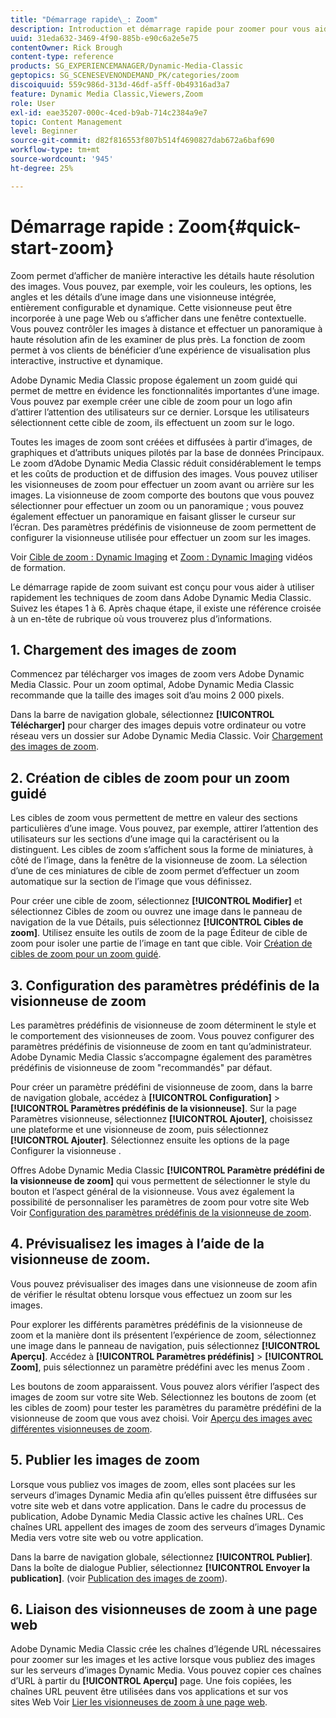 ```yaml
---
title: "Démarrage rapide\_: Zoom"
description: Introduction et démarrage rapide pour zoomer pour vous aider à démarrer rapidement.
uuid: 31eda632-3469-4f90-885b-e90c6a2e5e75
contentOwner: Rick Brough
content-type: reference
products: SG_EXPERIENCEMANAGER/Dynamic-Media-Classic
geptopics: SG_SCENESEVENONDEMAND_PK/categories/zoom
discoiquuid: 559c986d-313d-46df-a5ff-0b49316ad3a7
feature: Dynamic Media Classic,Viewers,Zoom
role: User
exl-id: eae35207-000c-4ced-b9ab-714c2384a9e7
topic: Content Management
level: Beginner
source-git-commit: d82f816553f807b514f4690827dab672a6baf690
workflow-type: tm+mt
source-wordcount: '945'
ht-degree: 25%

---
```


# Démarrage rapide : Zoom{#quick-start-zoom}

Zoom permet d’afficher de manière interactive les détails haute résolution des images. Vous pouvez, par exemple, voir les couleurs, les options, les angles et les détails d’une image dans une visionneuse intégrée, entièrement configurable et dynamique. Cette visionneuse peut être incorporée à une page Web ou s’afficher dans une fenêtre contextuelle. Vous pouvez contrôler les images à distance et effectuer un panoramique à haute résolution afin de les examiner de plus près. La fonction de zoom permet à vos clients de bénéficier d’une expérience de visualisation plus interactive, instructive et dynamique. 

Adobe Dynamic Media Classic propose également un zoom guidé qui permet de mettre en évidence les fonctionnalités importantes d’une image. Vous pouvez par exemple créer une cible de zoom pour un logo afin d’attirer l’attention des utilisateurs sur ce dernier. Lorsque les utilisateurs sélectionnent cette cible de zoom, ils effectuent un zoom sur le logo.

Toutes les images de zoom sont créées et diffusées à partir d’images, de graphiques et d’attributs uniques pilotés par la base de données Principaux. Le zoom d’Adobe Dynamic Media Classic réduit considérablement le temps et les coûts de production et de diffusion des images. Vous pouvez utiliser les visionneuses de zoom pour effectuer un zoom avant ou arrière sur les images. La visionneuse de zoom comporte des boutons que vous pouvez sélectionner pour effectuer un zoom ou un panoramique ; vous pouvez également effectuer un panoramique en faisant glisser le curseur sur l’écran. Des paramètres prédéfinis de visionneuse de zoom permettent de configurer la visionneuse utilisée pour effectuer un zoom sur les images.

Voir [Cible de zoom : Dynamic Imaging](https://s7d5.scene7.com/s7viewers/html5/VideoViewer.html?videoserverurl=https://s7d5.scene7.com/is/content/&amp;emailurl=https://s7d5.scene7.com/s7/emailFriend&amp;serverUrl=https://s7d5.scene7.com/is/image/&amp;config=Scene7SharedAssets/Universal_HTML5_Video&amp;contenturl=https://s7d5.scene7.com/skins/&amp;asset=S7tutorials/559_Zoom%20Target%20Tool_converted%20renamed_Dynamic%20Imaging-AVS) et [Zoom : Dynamic Imaging](https://s7d5.scene7.com/s7viewers/html5/VideoViewer.html?videoserverurl=https://s7d5.scene7.com/is/content/&amp;emailurl=https://s7d5.scene7.com/s7/emailFriend&amp;serverUrl=https://s7d5.scene7.com/is/image/&amp;config=Scene7SharedAssets/Universal_HTML5_Video&amp;contenturl=https://s7d5.scene7.com/skins/&amp;asset=S7tutorials/560_Zoom_converted%20renamed_Dynamic%20Imaging-AVS) vidéos de formation.

Le démarrage rapide de zoom suivant est conçu pour vous aider à utiliser rapidement les techniques de zoom dans Adobe Dynamic Media Classic. Suivez les étapes 1 à 6. Après chaque étape, il existe une référence croisée à un en-tête de rubrique où vous trouverez plus d’informations.

## 1. Chargement des images de zoom

Commencez par télécharger vos images de zoom vers Adobe Dynamic Media Classic. Pour un zoom optimal, Adobe Dynamic Media Classic recommande que la taille des images soit d’au moins 2 000 pixels.

Dans la barre de navigation globale, sélectionnez **[!UICONTROL Télécharger]** pour charger des images depuis votre ordinateur ou votre réseau vers un dossier sur Adobe Dynamic Media Classic. Voir [Chargement des images de zoom](uploading-zoom-images.md#uploading_zoom_images).

## 2. Création de cibles de zoom pour un zoom guidé

Les cibles de zoom vous permettent de mettre en valeur des sections particulières d’une image. Vous pouvez, par exemple, attirer l’attention des utilisateurs sur les sections d’une image qui la caractérisent ou la distinguent. Les cibles de zoom s’affichent sous la forme de miniatures, à côté de l’image, dans la fenêtre de la visionneuse de zoom. La sélection d’une de ces miniatures de cible de zoom permet d’effectuer un zoom automatique sur la section de l’image que vous définissez.

Pour créer une cible de zoom, sélectionnez **[!UICONTROL Modifier]** et sélectionnez Cibles de zoom ou ouvrez une image dans le panneau de navigation de la vue Détails, puis sélectionnez **[!UICONTROL Cibles de zoom]**. Utilisez ensuite les outils de zoom de la page Éditeur de cible de zoom pour isoler une partie de l’image en tant que cible. Voir [Création de cibles de zoom pour un zoom guidé](creating-zoom-targets-guided-zoom.md#creating_zoom_targets_for_guided_zoom).

## 3. Configuration des paramètres prédéfinis de la visionneuse de zoom

Les paramètres prédéfinis de visionneuse de zoom déterminent le style et le comportement des visionneuses de zoom. Vous pouvez configurer des paramètres prédéfinis de visionneuse de zoom en tant qu’administrateur. Adobe Dynamic Media Classic s’accompagne également des paramètres prédéfinis de visionneuse de zoom &quot;recommandés&quot; par défaut.

Pour créer un paramètre prédéfini de visionneuse de zoom, dans la barre de navigation globale, accédez à **[!UICONTROL Configuration]** > **[!UICONTROL Paramètres prédéfinis de la visionneuse]**. Sur la page Paramètres visionneuse, sélectionnez **[!UICONTROL Ajouter]**, choisissez une plateforme et une visionneuse de zoom, puis sélectionnez **[!UICONTROL Ajouter]**. Sélectionnez ensuite les options de la page Configurer la visionneuse .

Offres Adobe Dynamic Media Classic **[!UICONTROL Paramètre prédéfini de la visionneuse de zoom]** qui vous permettent de sélectionner le style du bouton et l’aspect général de la visionneuse. Vous avez également la possibilité de personnaliser les paramètres de zoom pour votre site Web Voir [Configuration des paramètres prédéfinis de la visionneuse de zoom](setting-zoom-viewer-presets.md#setting_up_zoom_viewer_presets).

## 4. Prévisualisez les images à l’aide de la visionneuse de zoom.

Vous pouvez prévisualiser des images dans une visionneuse de zoom afin de vérifier le résultat obtenu lorsque vous effectuez un zoom sur les images.

Pour explorer les différents paramètres prédéfinis de la visionneuse de zoom et la manière dont ils présentent l’expérience de zoom, sélectionnez une image dans le panneau de navigation, puis sélectionnez **[!UICONTROL Aperçu]**. Accédez à **[!UICONTROL Paramètres prédéfinis]** > **[!UICONTROL Zoom]**, puis sélectionnez un paramètre prédéfini avec les menus Zoom .

Les boutons de zoom apparaissent. Vous pouvez alors vérifier l’aspect des images de zoom sur votre site Web. Sélectionnez les boutons de zoom (et les cibles de zoom) pour tester les paramètres du paramètre prédéfini de la visionneuse de zoom que vous avez choisi. Voir [Aperçu des images avec différentes visionneuses de zoom](previewing-image-assets-different-zoom.md#previewing_image_assets_with_different_zoom_viewers).

## 5. Publier les images de zoom

Lorsque vous publiez vos images de zoom, elles sont placées sur les serveurs d’images Dynamic Media afin qu’elles puissent être diffusées sur votre site web et dans votre application. Dans le cadre du processus de publication, Adobe Dynamic Media Classic active les chaînes URL. Ces chaînes URL appellent des images de zoom des serveurs d’images Dynamic Media vers votre site web ou votre application.

Dans la barre de navigation globale, sélectionnez **[!UICONTROL Publier]**. Dans la boîte de dialogue Publier, sélectionnez **[!UICONTROL Envoyer la publication]**. (voir [Publication des images de zoom](publishing-zoom-images.md#publishing_zoom_images)).

## 6. Liaison des visionneuses de zoom à une page web

Adobe Dynamic Media Classic crée les chaînes d’légende URL nécessaires pour zoomer sur les images et les active lorsque vous publiez des images sur les serveurs d’images Dynamic Media. Vous pouvez copier ces chaînes d’URL à partir du **[!UICONTROL Aperçu]** page. Une fois copiées, les chaînes URL peuvent être utilisées dans vos applications et sur vos sites Web Voir [Lier les visionneuses de zoom à une page web](linking-zoom-viewers-web-pages.md#linking_zoom_viewers_to_your_web_pages).
